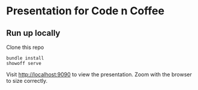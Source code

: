 # Presentation for Code n Coffee

## Run up locally

Clone this repo

```
bundle install
showoff serve
```

Visit [http://localhost:9090](http://localhost:9090) to view the presentation. Zoom with the browser to size correctly.
